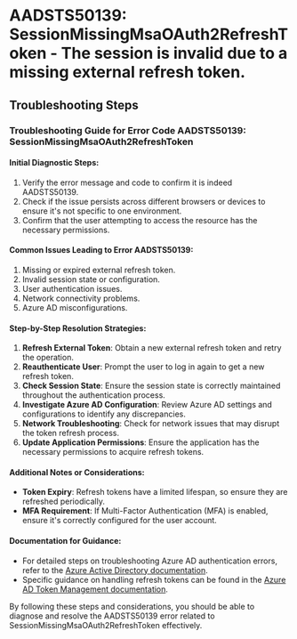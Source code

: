 # AADSTS50139: SessionMissingMsaOAuth2RefreshToken - The session is invalid due to a missing external refresh token.


## Troubleshooting Steps
### Troubleshooting Guide for Error Code AADSTS50139: SessionMissingMsaOAuth2RefreshToken

#### Initial Diagnostic Steps:
1. Verify the error message and code to confirm it is indeed AADSTS50139.
2. Check if the issue persists across different browsers or devices to ensure it's not specific to one environment.
3. Confirm that the user attempting to access the resource has the necessary permissions.

#### Common Issues Leading to Error AADSTS50139:
1. Missing or expired external refresh token.
2. Invalid session state or configuration.
3. User authentication issues.
4. Network connectivity problems.
5. Azure AD misconfigurations.

#### Step-by-Step Resolution Strategies:
1. **Refresh External Token**: Obtain a new external refresh token and retry the operation.
2. **Reauthenticate User**: Prompt the user to log in again to get a new refresh token.
3. **Check Session State**: Ensure the session state is correctly maintained throughout the authentication process.
4. **Investigate Azure AD Configuration**: Review Azure AD settings and configurations to identify any discrepancies.
5. **Network Troubleshooting**: Check for network issues that may disrupt the token refresh process.
6. **Update Application Permissions**: Ensure the application has the necessary permissions to acquire refresh tokens.

#### Additional Notes or Considerations:
- **Token Expiry**: Refresh tokens have a limited lifespan, so ensure they are refreshed periodically.
- **MFA Requirement**: If Multi-Factor Authentication (MFA) is enabled, ensure it's correctly configured for the user account.

#### Documentation for Guidance:
- For detailed steps on troubleshooting Azure AD authentication errors, refer to the [Azure Active Directory documentation](https://docs.microsoft.com/en-us/azure/active-directory/develop/troubleshoot-authentication-issues). 
- Specific guidance on handling refresh tokens can be found in the [Azure AD Token Management documentation](https://docs.microsoft.com/en-us/azure/active-directory/develop/v2-oauth2-auth-code-flow).

By following these steps and considerations, you should be able to diagnose and resolve the AADSTS50139 error related to SessionMissingMsaOAuth2RefreshToken effectively.